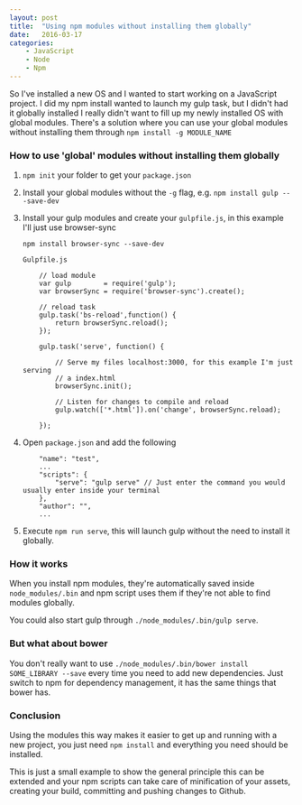 ```yaml
---
layout: post
title:  "Using npm modules without installing them globally"
date:   2016-03-17
categories: 
    - JavaScript
    - Node
    - Npm
---
```


So I've installed a new OS and I wanted to start working on a JavaScript project. I did my npm install
wanted to launch my gulp task, but I didn't had it globally installed I really didn't want to fill up my newly installed OS 
with global modules. There's a solution where you can use your global modules without installing them through `npm install -g MODULE_NAME`

### How to use 'global' modules without installing them globally

1. `npm init` your folder to get your `package.json`

2. Install your global modules without the `-g` flag, e.g. `npm install gulp ---save-dev`

3. Install your gulp modules and create your `gulpfile.js`, in this example I'll just use browser-sync

    `npm install browser-sync --save-dev`

    ```
    Gulpfile.js

        // load module
        var gulp        = require('gulp');
        var browserSync = require('browser-sync').create();

        // reload task
        gulp.task('bs-reload',function() {
            return browserSync.reload();
        });

        gulp.task('serve', function() {

            // Serve my files localhost:3000, for this example I'm just serving
            // a index.html
            browserSync.init();

            // Listen for changes to compile and reload
            gulp.watch(['*.html']).on('change', browserSync.reload);

        });
    ```
4. Open `package.json` and add the following

    ```
        "name": "test",
        ...
        "scripts": {
            "serve": "gulp serve" // Just enter the command you would usually enter inside your terminal
        },
        "author": "",
        ...
    ```

5. Execute `npm run serve`, this will launch gulp without the need to install it globally.

### How it works

When you install npm modules, they're automatically saved inside `node_modules/.bin` and
npm script uses them if they're not able to find modules globally.

You could also start gulp through `./node_modules/.bin/gulp serve`. 

### But what about bower

You don't really want to use `./node_modules/.bin/bower install SOME_LIBRARY --save` every time you need to 
add new dependencies. Just switch to npm for dependency management, it has the same things that bower has.

### Conclusion

Using the modules this way makes it easier to get up and running with a new project, you just need `npm install`
and everything you need should be installed.

This is just a small example to show the general principle this can be extended and your npm scripts 
can take care of minification of your assets, creating your build, committing and pushing changes to Github.